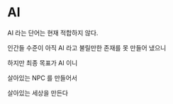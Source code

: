 # AI

AI 라는 단어는 현재 적합하지 않다.

인간들 수준이 아직 AI 라고 불릴만한 존재를 못 만들어 냈으니

하지만 최종 목표가 AI 이니&#x20;



살아있는 NPC 를 만들어서

살아있는 세상을 만든다



